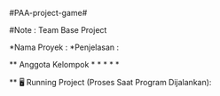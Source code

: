 #PAA-project-game#

#Note : Team Base Project

*Nama Proyek :
*Penjelasan  :

** Anggota Kelompok 
* 
* 
* 
* 
* 
  

** 🖥️ Running Project (Proses Saat Program Dijalankan):



